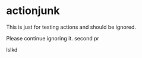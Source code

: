 # actionjunk
This is just for testing actions and should be ignored.

Please continue ignoring it.
second pr

lslkd
